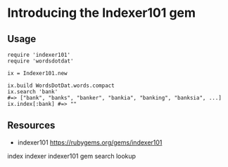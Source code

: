 # Introducing the Indexer101 gem


## Usage

    require 'indexer101'
    require 'wordsdotdat'

    ix = Indexer101.new

    ix.build WordsDotDat.words.compact
    ix.search 'bank'
    #=> ["bank", "banks", "banker", "bankia", "banking", "banksia", ...] 
    ix.index[:bank] #=> "" 

## Resources

* indexer101 https://rubygems.org/gems/indexer101

index indexer indexer101 gem search lookup
